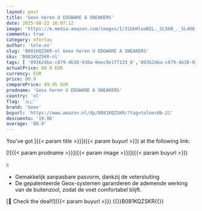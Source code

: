 ```yaml
---
layout: post
title: 'Geox heren U EDGWARE A SNEAKERS'
date: 2025-08-22 16:07:12
image: 'https://m.media-amazon.com/images/I/31bbHloaNIL._SL500_._SL400_.jpg'
comments: true
category: ofertas
author: 'tole.es'
slug: 'B081KQZSKR-nl Geox heren U EDGWARE A SNEAKERS'
sku: 'B081KQZSKR-nl'
tags: [ '093624ba-c879-4b38-938a-0eec9e1ff133_0','093624ba-c879-4b38-938a-0eec9e1ff133_3301','093624ba-c879-4b38-938a-0eec9e1ff133_3601','Arborist Merchandising Root','De sportieveling','Herenmode','Herenschoenen','Klassieke & modieuze herensneakers','Kleding, schoenen & sieraden','Kleding, schoenen en sieraden','New Arrivals','Self Service','Special Features Stores','geox','🇳🇱', ]
actualPrice: 80.9 EUR
currency: EUR
price: 80.9
comparePrice: 99.95 EUR
prodname: 'Geox heren U EDGWARE A SNEAKERS'
country: 'nl'
flag: '🇳🇱'
brand: 'Geox'
buyurl: 'https://www.amazon.nl/dp/B081KQZSKR/?tag=tolees0b-21'
descuento: '19.06'
average: '80.9'
---
```


You've got [{{< param title >}}]({{< param buyurl >}}) at the following link:

[![{{< param prodname >}}]({{< param image >}})]({{< param buyurl >}})

ℹ️:

- Gemakkelijk aanpasbare pasvorm, dankzij de vetersluiting
- De gepatenteerde Geox-systemen garanderen de ademende werking van de buitenzool, zodat de voet comfortabel blijft.

[🛒 Check the deal!!]({{< param buyurl >}})
{{<world>}}B081KQZSKR{{</world>}}
